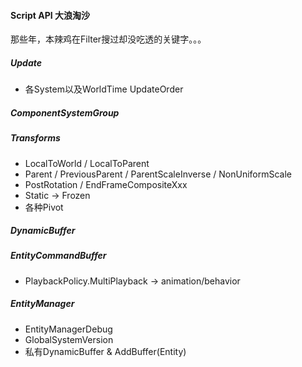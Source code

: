 #### Script API 大浪淘沙
那些年，本辣鸡在Filter搜过却没吃透的关键字。。。
##### Update
+ 各System以及WorldTime UpdateOrder

##### ComponentSystemGroup



##### Transforms
+ LocalToWorld / LocalToParent 
+ Parent / PreviousParent / ParentScaleInverse / NonUniformScale 
+ PostRotation / EndFrameCompositeXxx
+ Static -> Frozen
+ 各种Pivot

##### DynamicBuffer

##### EntityCommandBuffer
+ PlaybackPolicy.MultiPlayback -> animation/behavior

##### EntityManager
+ EntityManagerDebug
+ GlobalSystemVersion
+ 私有DynamicBuffer & AddBuffer<IBED>(Entity)